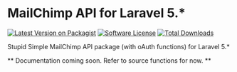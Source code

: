# MailChimp API for Laravel 5.*

[![Latest Version on Packagist][ico-version]][link-packagist]
[![Software License][ico-license]](LICENSE.md)
[![Total Downloads][ico-downloads]][link-downloads]

Stupid Simple MailChimp API package (with oAuth functions) for Laravel 5.*

** Documentation coming soon. Refer to source functions for now. **

[ico-version]: https://img.shields.io/packagist/v/mbarwick83/mailchimp.svg?style=flat-square
[ico-license]: https://img.shields.io/badge/license-MIT-brightgreen.svg?style=flat-square
[ico-downloads]: https://img.shields.io/packagist/dt/mbarwick83/mailchimp.svg?style=flat-square

[link-packagist]: https://packagist.org/packages/mbarwick83/mailchimp
[link-downloads]: https://packagist.org/packages/mbarwick83/mailchimp
[link-author]: https://github.com/mbarwick83
[link-contributors]: ../../contributors
